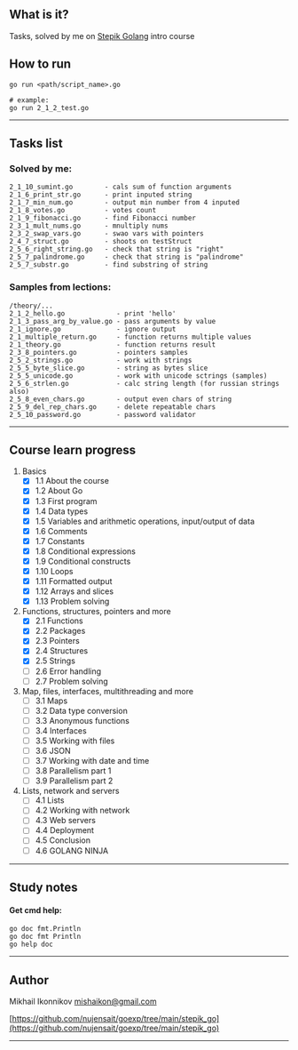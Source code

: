## What is it?
Tasks, solved by me on [Stepik Golang](https://stepik.org/course/54403/syllabus) intro course 

## How to run
```
go run <path/script_name>.go

# example:
go run 2_1_2_test.go
```

-------------------------

## Tasks list

### Solved by me:
```
2_1_10_sumint.go        - cals sum of function arguments
2_1_6_print_str.go      - print inputed string
2_1_7_min_num.go        - output min number from 4 inputed
2_1_8_votes.go          - votes count
2_1_9_fibonacci.go      - find Fibonacci number
2_3_1_mult_nums.go      - mnultiply nums
2_3_2_swap_vars.go      - swao vars with pointers
2_4_7_struct.go         - shoots on testStruct
2_5_6_right_string.go   - check that string is "right"
2_5_7_palindrome.go     - check that string is "palindrome"
2_5_7_substr.go         - find substring of string
```
### Samples from lections:
```
/theory/...
2_1_2_hello.go             - print 'hello'
2_1_3_pass_arg_by_value.go - pass arguments by value
2_1_ignore.go              - ignore output
2_1_multiple_return.go     - function returns multiple values
2_1_theory.go              - function returns result
2_3_8_pointers.go          - pointers samples
2_5_2_strings.go           - work with strings
2_5_5_byte_slice.go        - string as bytes slice
2_5_5_unicode.go           - work with unicode sctrings (samples)
2_5_6_strlen.go            - calc string length (for russian strings also)
2_5_8_even_chars.go        - output even chars of string
2_5_9_del_rep_chars.go     - delete repeatable chars
2_5_10_password.go         - password validator
```
-------------------------

## Course learn progress

1. Basics
    - [x] 1.1 About the course
    - [x] 1.2 About Go
    - [x] 1.3 First program
    - [x] 1.4 Data types
    - [x] 1.5 Variables and arithmetic operations, input/output of data
    - [x] 1.6 Comments
    - [x] 1.7 Constants
    - [x] 1.8 Conditional expressions
    - [x] 1.9 Conditional constructs
    - [x] 1.10 Loops
    - [x] 1.11 Formatted output
    - [x] 1.12 Arrays and slices
    - [x] 1.13 Problem solving

2. Functions, structures, pointers and more
    - [x] 2.1 Functions
    - [x] 2.2 Packages
    - [x] 2.3 Pointers
    - [x] 2.4 Structures
    - [x] 2.5 Strings
    - [ ] 2.6 Error handling
    - [ ] 2.7 Problem solving

3. Map, files, interfaces, multithreading and more
    - [ ] 3.1 Maps
    - [ ] 3.2 Data type conversion
    - [ ] 3.3 Anonymous functions
    - [ ] 3.4 Interfaces
    - [ ] 3.5 Working with files
    - [ ] 3.6 JSON
    - [ ] 3.7 Working with date and time
    - [ ] 3.8 Parallelism part 1
    - [ ] 3.9 Parallelism part 2

4. Lists, network and servers
    - [ ] 4.1 Lists
    - [ ] 4.2 Working with network
    - [ ] 4.3 Web servers
    - [ ] 4.4 Deployment
    - [ ] 4.5 Conclusion
    - [ ] 4.6 GOLANG NINJA

-------------------------

## Study notes

#### Get cmd help:
```
go doc fmt.Println
go doc fmt Println
go help doc
```

-------------------------

## Author
Mikhail Ikonnikov [<mishaikon@gmail.com>](mailto:mishaikon@gmail.com)

[https://github.com/nujensait/goexp/tree/main/stepik_go](https://github.com/nujensait/goexp/tree/main/stepik_go)

-------------------------
